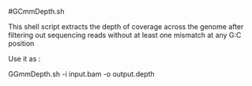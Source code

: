 #GCmmDepth.sh

This shell script extracts the depth of coverage across the genome after filtering out sequencing reads without at least one mismatch at any G:C position

Use it as :

GGmmDepth.sh -i input.bam -o output.depth
